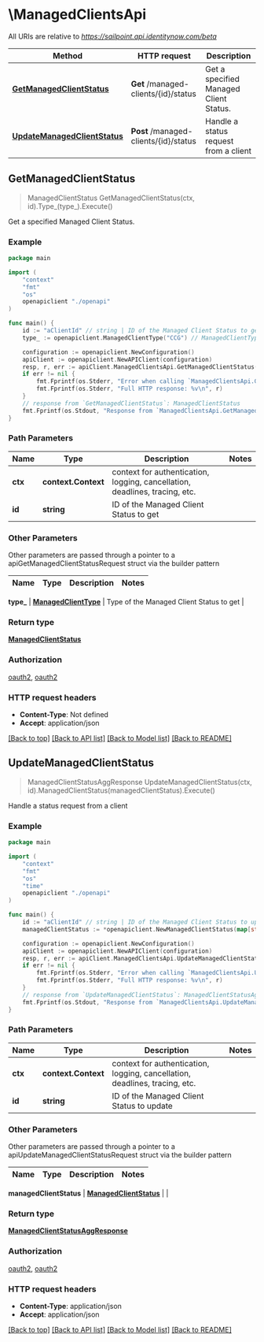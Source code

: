 # \ManagedClientsApi

All URIs are relative to *https://sailpoint.api.identitynow.com/beta*

Method | HTTP request | Description
------------- | ------------- | -------------
[**GetManagedClientStatus**](ManagedClientsApi.md#GetManagedClientStatus) | **Get** /managed-clients/{id}/status | Get a specified Managed Client Status.
[**UpdateManagedClientStatus**](ManagedClientsApi.md#UpdateManagedClientStatus) | **Post** /managed-clients/{id}/status | Handle a status request from a client



## GetManagedClientStatus

> ManagedClientStatus GetManagedClientStatus(ctx, id).Type_(type_).Execute()

Get a specified Managed Client Status.



### Example

```go
package main

import (
    "context"
    "fmt"
    "os"
    openapiclient "./openapi"
)

func main() {
    id := "aClientId" // string | ID of the Managed Client Status to get
    type_ := openapiclient.ManagedClientType("CCG") // ManagedClientType | Type of the Managed Client Status to get

    configuration := openapiclient.NewConfiguration()
    apiClient := openapiclient.NewAPIClient(configuration)
    resp, r, err := apiClient.ManagedClientsApi.GetManagedClientStatus(context.Background(), id).Type_(type_).Execute()
    if err != nil {
        fmt.Fprintf(os.Stderr, "Error when calling `ManagedClientsApi.GetManagedClientStatus``: %v\n", err)
        fmt.Fprintf(os.Stderr, "Full HTTP response: %v\n", r)
    }
    // response from `GetManagedClientStatus`: ManagedClientStatus
    fmt.Fprintf(os.Stdout, "Response from `ManagedClientsApi.GetManagedClientStatus`: %v\n", resp)
}
```

### Path Parameters


Name | Type | Description  | Notes
------------- | ------------- | ------------- | -------------
**ctx** | **context.Context** | context for authentication, logging, cancellation, deadlines, tracing, etc.
**id** | **string** | ID of the Managed Client Status to get | 

### Other Parameters

Other parameters are passed through a pointer to a apiGetManagedClientStatusRequest struct via the builder pattern


Name | Type | Description  | Notes
------------- | ------------- | ------------- | -------------

 **type_** | [**ManagedClientType**](ManagedClientType.md) | Type of the Managed Client Status to get | 

### Return type

[**ManagedClientStatus**](ManagedClientStatus.md)

### Authorization

[oauth2](../README.md#oauth2), [oauth2](../README.md#oauth2)

### HTTP request headers

- **Content-Type**: Not defined
- **Accept**: application/json

[[Back to top]](#) [[Back to API list]](../README.md#documentation-for-api-endpoints)
[[Back to Model list]](../README.md#documentation-for-models)
[[Back to README]](../README.md)


## UpdateManagedClientStatus

> ManagedClientStatusAggResponse UpdateManagedClientStatus(ctx, id).ManagedClientStatus(managedClientStatus).Execute()

Handle a status request from a client



### Example

```go
package main

import (
    "context"
    "fmt"
    "os"
    "time"
    openapiclient "./openapi"
)

func main() {
    id := "aClientId" // string | ID of the Managed Client Status to update
    managedClientStatus := *openapiclient.NewManagedClientStatus(map[string]interface{}({alertKey=, id=5678, clusterId=1234, ccg_etag=ccg_etag123xyz456, ccg_pin=NONE, cookbook_etag=20210420125956-20210511144538, hostname=megapod-useast1-secret-hostname.sailpoint.com, internal_ip=127.0.0.1, lastSeen=1620843964604, sinceSeen=14708, sinceSeenMillis=14708, localDev=false, stacktrace=, state=null, status=NORMAL, uuid=null, product=idn, va_version=null, platform_version=2, os_version=2345.3.1, os_type=flatcar, hypervisor=unknown}), openapiclient.ManagedClientStatusEnum("NORMAL"), openapiclient.ManagedClientType("CCG"), time.Now()) // ManagedClientStatus | 

    configuration := openapiclient.NewConfiguration()
    apiClient := openapiclient.NewAPIClient(configuration)
    resp, r, err := apiClient.ManagedClientsApi.UpdateManagedClientStatus(context.Background(), id).ManagedClientStatus(managedClientStatus).Execute()
    if err != nil {
        fmt.Fprintf(os.Stderr, "Error when calling `ManagedClientsApi.UpdateManagedClientStatus``: %v\n", err)
        fmt.Fprintf(os.Stderr, "Full HTTP response: %v\n", r)
    }
    // response from `UpdateManagedClientStatus`: ManagedClientStatusAggResponse
    fmt.Fprintf(os.Stdout, "Response from `ManagedClientsApi.UpdateManagedClientStatus`: %v\n", resp)
}
```

### Path Parameters


Name | Type | Description  | Notes
------------- | ------------- | ------------- | -------------
**ctx** | **context.Context** | context for authentication, logging, cancellation, deadlines, tracing, etc.
**id** | **string** | ID of the Managed Client Status to update | 

### Other Parameters

Other parameters are passed through a pointer to a apiUpdateManagedClientStatusRequest struct via the builder pattern


Name | Type | Description  | Notes
------------- | ------------- | ------------- | -------------

 **managedClientStatus** | [**ManagedClientStatus**](ManagedClientStatus.md) |  | 

### Return type

[**ManagedClientStatusAggResponse**](ManagedClientStatusAggResponse.md)

### Authorization

[oauth2](../README.md#oauth2), [oauth2](../README.md#oauth2)

### HTTP request headers

- **Content-Type**: application/json
- **Accept**: application/json

[[Back to top]](#) [[Back to API list]](../README.md#documentation-for-api-endpoints)
[[Back to Model list]](../README.md#documentation-for-models)
[[Back to README]](../README.md)

